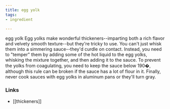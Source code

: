 ```yaml
---
title: egg yolk
tags:
- ingredient

---
```

egg yolk Egg yolks make wonderful thickeners--imparting both a rich flavor and velvety smooth texture--but they're tricky to use. You can't just whisk them into a simmering sauce--they'd curdle on contact. Instead, you need to "temper" them by adding some of the hot liquid to the egg yolks, whisking the mixture together, and then adding it to the sauce. To prevent the yolks from coagulating, you need to keep the sauce below 190�, although this rule can be broken if the sauce has a lot of flour in it. Finally, never cook sauces with egg yolks in aluminum pans or they'll turn gray.

### Links

* [[thickeners]]
